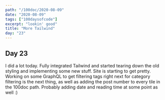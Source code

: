 ```yaml
---
path: "/100doc/2020-08-09"
date: "2020-08-09"
tags: ["100daysofcode"]
excerpt: "lookin' good"
title: "More Tailwind"
day: "23"
---
```


## Day 23

I did a lot today. Fully integrated Tailwind and started tearing down the old styling and implementing some new stuff. Site is starting to get pretty. Working on some GraphQL to get filtering tags right next for category filtering is the next thing, as well as adding the post number to every tile in the 100doc path. Probably adding date and reading time at some point as well :)
